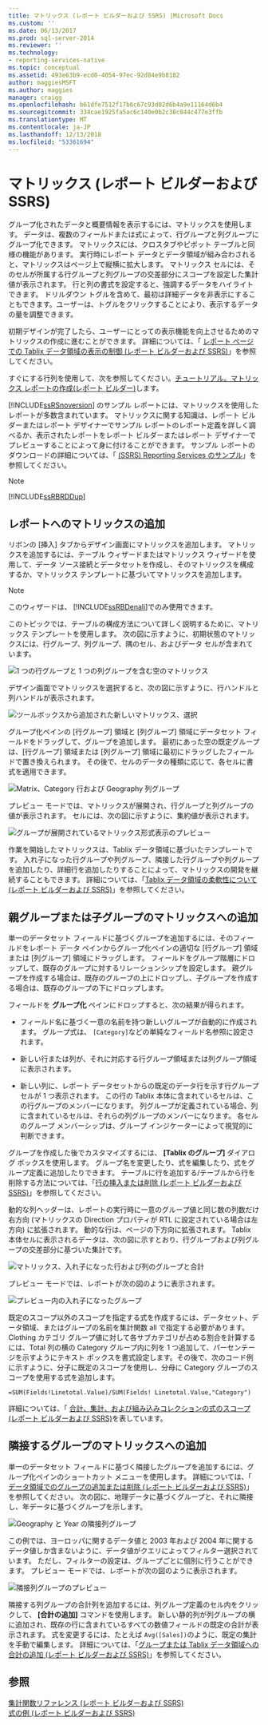 ```yaml
---
title: マトリックス (レポート ビルダーおよび SSRS) |Microsoft Docs
ms.custom: ''
ms.date: 06/13/2017
ms.prod: sql-server-2014
ms.reviewer: ''
ms.technology:
- reporting-services-native
ms.topic: conceptual
ms.assetid: 493e63b9-ecd0-4054-97ec-92d84e9b8182
author: maggiesMSFT
ms.author: maggies
manager: craigg
ms.openlocfilehash: b61dfe7512f17b6c67c93d02d6b4a9e11164d6b4
ms.sourcegitcommit: 334cae1925fa5ac6c140e0b2c38c844c477e3ffb
ms.translationtype: MT
ms.contentlocale: ja-JP
ms.lasthandoff: 12/13/2018
ms.locfileid: "53361694"
---
```

# <a name="matrices-report-builder-and-ssrs"></a>マトリックス (レポート ビルダーおよび SSRS)
  グループ化されたデータと概要情報を表示するには、マトリックスを使用します。 データは、複数のフィールドまたは式によって、行グループと列グループにグループ化できます。 マトリックスには、クロスタブやピボット テーブルと同様の機能があります。 実行時にレポート データとデータ領域が組み合わされると、マトリックスはページ上で縦横に拡大します。 マトリックス セルには、そのセルが所属する行グループと列グループの交差部分にスコープを設定した集計値が表示されます。 行と列の書式を設定すると、強調するデータをハイライトできます。 ドリルダウン トグルを含めて、最初は詳細データを非表示にすることもできます。ユーザーは、トグルをクリックすることにより、表示するデータの量を調整できます。  
  
 初期デザインが完了したら、ユーザーにとっての表示機能を向上させるためのマトリックスの作成に進むことができます。 詳細については、「 [レポート ページでの Tablix データ領域の表示の制御 &#40;レポート ビルダーおよび SSRS&#41;](controlling-the-tablix-data-region-display-on-a-report-page.md)」を参照してください。  
  
 すぐにする行列を使用して、次を参照してください。[チュートリアル。マトリックス レポートの作成&#40;レポート ビルダー&#41;](../tutorial-creating-a-matrix-report-report-builder.md)します。  
  
 [!INCLUDE[ssRSnoversion](../../includes/ssrsnoversion-md.md)] のサンプル レポートには、マトリックスを使用したレポートが多数含まれています。 マトリックスに関する知識は、レポート ビルダーまたはレポート デザイナーでサンプル レポートのレポート定義を詳しく調べるか、表示されたレポートをレポート ビルダーまたはレポート デザイナーでプレビューすることによって身に付けることができます。 サンプル レポートのダウンロードの詳細については、「 [(SSRS) Reporting Services のサンプル](https://go.microsoft.com/fwlink/?LinkID=198283)」を参照してください。  
  
> [!NOTE]  
>  [!INCLUDE[ssRBRDDup](../../includes/ssrbrddup-md.md)]  
  
##  <a name="AddingMatrix"></a> レポートへのマトリックスの追加  
 リボンの [挿入] タブからデザイン画面にマトリックスを追加します。 マトリックスを追加するには、テーブル ウィザードまたはマトリックス ウィザードを使用して、データ ソース接続とデータセットを作成し、そのマトリックスを構成するか、マトリックス テンプレートに基づいてマトリックスを追加します。  
  
> [!NOTE]  
>  このウィザードは、 [!INCLUDE[ssRBDenali](../../includes/ssrbdenali-md.md)]でのみ使用できます。  
  
 このトピックでは、テーブルの構成方法について詳しく説明するために、マトリックス テンプレートを使用します。  次の図に示すように、初期状態のマトリックスには、行グループ、列グループ、隅のセル、およびデータ セルが含まれています。  
  
 ![1 つの行グループと 1 つの列グループを含む空のマトリックス](../media/rs-matrixtemplatenew.gif "1 つの行グループと 1 つの列グループを含む空のマトリックス")  
  
 デザイン画面でマトリックスを選択すると、次の図に示すように、行ハンドルと列ハンドルが表示されます。  
  
 ![ツールボックスから追加された新しいマトリックス、選択](../media/rs-matrixtemplatenewselected.gif "ツールボックスから追加された新しいマトリックス、選択")  
  
 グループ化ペインの [行グループ] 領域と [列グループ] 領域にデータセット フィールドをドラッグして、グループを追加します。 最初にあった空の既定グループは、[行グループ] 領域または [列グループ] 領域に最初にドラッグしたフィールドで置き換えられます。 その後で、セルのデータの種類に応じて、各セルに書式を適用できます。  
  
 ![Matrix、Category 行および Geography 列グループ](../media/rs-basicmatrixdesign.gif "Matrix、Category 行および Geography 列グループ")  
  
 プレビュー モードでは、マトリックスが展開され、行グループと列グループの値が表示されます。 セルには、次の図に示すように、集約値が表示されます。  
  
 ![グループが展開されているマトリックス形式表示のプレビュー](../media/rs-basicmatrixpreview.gif "グループが展開されているマトリックス形式表示のプレビュー")  
  
 作業を開始したマトリックスは、Tablix データ領域に基づいたテンプレートです。 入れ子になった行グループや列グループ、隣接した行グループや列グループを追加したり、詳細行を追加したりすることによって、マトリックスの開発を継続することもできます。 詳細については、「[Tablix データ領域の柔軟性について &#40;レポート ビルダーおよび SSRS&#41;](exploring-the-flexibility-of-a-tablix-data-region-report-builder-and-ssrs.md)」を参照してください。  
  
##  <a name="AddingParentGroupChild"></a> 親グループまたは子グループのマトリックスへの追加  
 単一のデータセット フィールドに基づくグループを追加するには、そのフィールドをレポート データ ペインからグループ化ペインの適切な [行グループ] 領域または [列グループ] 領域にドラッグします。 フィールドをグループ階層にドロップして、既存のグループに対するリレーションシップを設定します。 親グループを作成する場合は、既存のグループの上にドロップし、子グループを作成する場合は、既存のグループの下にドロップします。  
  
 フィールドを **グループ化** ペインにドロップすると、次の結果が得られます。  
  
-   フィールド名に基づく一意の名前を持つ新しいグループが自動的に作成されます。 グループ式は、 `[Category]`などの単純なフィールド名参照に設定されます。  
  
-   新しい行または列が、それに対応する行グループ領域または列グループ領域に表示されます。  
  
-   新しい列に、レポート データセットからの既定のデータ行を示す行グループ セルが 1 つ表示されます。 この行の Tablix 本体に含まれているセルは、この行グループのメンバーになります。 列グループが定義されている場合、列に含まれているセルは、それらの列グループのメンバーになります。 各セルのグループ メンバーシップは、グループ インジケーターによって視覚的に判断できます。  
  
 グループを作成した後でカスタマイズするには、 **[Tablix のグループ]** ダイアログ ボックスを使用します。 グループ名を変更したり、式を編集したり、式をグループ定義に追加したりできます。 テーブルに行を追加する/テーブルから行を削除する方法については、「[行の挿入または削除 (レポート ビルダーおよび SSRS)](insert-or-delete-a-row-report-builder-and-ssrs.md)」を参照してください。  
  
 動的な列ヘッダーは、レポートの実行時に一意のグループ値と同じ数の列数だけ右方向 (マトリックスの Direction プロパティが RTL に設定されている場合は左方向) に拡張されます。 動的な行は、ページの下方向に拡張されます。 Tablix 本体セルに表示されるデータは、次の図に示すとおり、行グループおよび列グループの交差部分に基づいた集計です。  
  
 ![マトリックス、入れ子になった行および列のグループと合計](../media/rs-basicmatrixnestedgroupstotalsdesign.gif "マトリックス、入れ子になった行および列のグループと合計")  
  
 プレビュー モードでは、レポートが次の図のように表示されます。  
  
 ![プレビュー内の入れ子になったグループ](../media/rs-basicmatrixnestedgroupstotalspreview.gif "プレビュー内の入れ子になったグループ")  
  
 既定のスコープ以外のスコープを指定する式を作成するには、データセット、データ領域、またはグループの名前を集計関数 all で指定する必要があります。 Clothing カテゴリ グループ値に対して各サブカテゴリが占める割合を計算するには、Total 列の横の Category グループ内に列を 1 つ追加して、パーセンテージを示すようにテキスト ボックスを書式設定します。その後で、次のコード例に示すように、分子に既定のスコープを使用し、分母に Category グループのスコープを使用する式を追加します。  
  
 `=SUM(Fields!Linetotal.Value)/SUM(Fields! Linetotal.Value,"Category")`  
  
 詳細については、「 [合計、集計、および組み込みコレクションの式のスコープ (レポート ビルダーおよび SSRS)](expression-scope-for-totals-aggregates-and-built-in-collections.md)を表しています。  
  
##  <a name="AddingAdjacentGroup"></a> 隣接するグループのマトリックスへの追加  
 単一のデータセット フィールドに基づく隣接したグループを追加するには、グループ化ペインのショートカット メニューを使用します。 詳細については、「 [データ領域でのグループの追加または削除 &#40;レポート ビルダーおよび SSRS&#41;](add-or-delete-a-group-in-a-data-region-report-builder-and-ssrs.md)」を参照してください。 次の図に、地理データに基づくグループと、それに隣接し、年データに基づくグループを示します。  
  
 ![Geography と Year の隣接列グループ](../media/rs-basicmatrixadjacentgroupsdesign.gif "Geography と Year の隣接列グループ")  
  
 この例では、ヨーロッパに関するデータ値と 2003 年および 2004 年に関するデータ値しか含まないように、データ値がクエリによってフィルター選択されています。 ただし、フィルターの設定は、グループごとに個別に行うことができます。 プレビュー モードでは、レポートが次の図のように表示されます。  
  
 ![隣接列グループのプレビュー](../media/rs-basicmatrixadjacentgroupspreview.gif "隣接列グループのプレビュー")  
  
 隣接する列グループの合計列を追加するには、列グループ定義のセル内をクリックして、 **[合計の追加]** コマンドを使用します。 新しい静的列が列グループの横に追加され、既存の行に含まれているすべての数値フィールドの既定の合計が表示されます。 式を変更するには、たとえば `Avg([Sales])`のように、既定の集計を手動で編集します。 詳細については、「[グループまたは Tablix データ領域への合計の追加 (レポート ビルダーおよび SSRS)](add-a-total-to-a-group-or-tablix-data-region-report-builder-and-ssrs.md)」を参照してください。  
  
## <a name="see-also"></a>参照  
 [集計関数リファレンス &#40;レポート ビルダーおよび SSRS&#41;](report-builder-functions-aggregate-functions-reference.md)   
 [式の例 &#40;レポート ビルダーおよび SSRS&#41;](expression-examples-report-builder-and-ssrs.md)  
  
  

